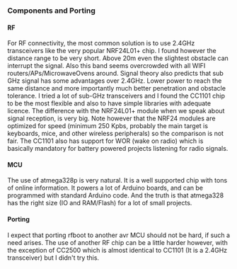 ### Components and Porting

#### RF
For RF connectivity, the most common solution is to use 2.4GHz
transceivers like the very popular NRF24L01+ chip. I found however the distance range to be very short. Above 20m even the slightest obstacle can interrupt the signal. Also this
band seems overcrowded with all WIFI routers/APs/MicrowaveOvens around. Signal theory also predicts that sub GHz signal has some advantages over 2.4GHz. Lower power to reach the same distance and more importantly much better penetration and obstacle tolerance. I tried a lot of sub-GHz transceivers and I found the CC1101 chip to be the most flexible and also to have simple libraries with adequate licence. The difference with the NRF24L01+ module when we speak about signal reception, is very big. Note however that the NRF24 modules are optimized for speed (minimum 250 Kpbs, probably the main target is keyboards, mice, and other wireless peripherals) so the comparison is not fair. The CC1101 also has support for WOR (wake on radio) which is basically mandatory for battery powered projects listening for radio signals.

#### MCU
The use of atmega328p is very natural. It is a well supported chip with tons of online
information. It powers a lot of Arduino boards, and can be programmed with standard Arduino code. And the truth is that atmega328 has the right size (IO and RAM/Flash) for a lot of small projects.

#### Porting
I expect that porting rfboot to another avr MCU should not be hard, if such a need arises. The use of another RF chip can be a little harder however, with the exception of CC2500 which is almost identical to CC1101 (It is a 2.4GHz transceiver) but I didn't try this.
